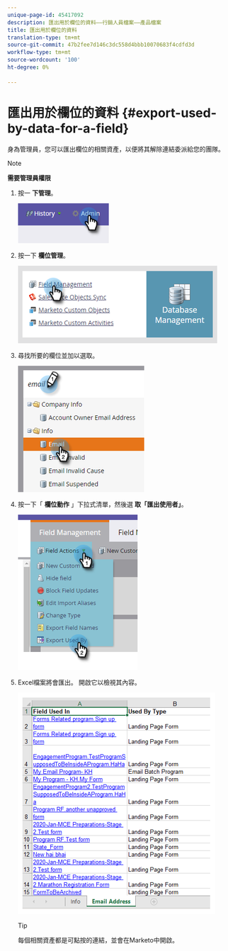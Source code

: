 ```yaml
---
unique-page-id: 45417092
description: 匯出用於欄位的資料——行銷人員檔案——產品檔案
title: 匯出用於欄位的資料
translation-type: tm+mt
source-git-commit: 47b2fee7d146c3dc558d4bbb10070683f4cdfd3d
workflow-type: tm+mt
source-wordcount: '100'
ht-degree: 0%

---
```



# 匯出用於欄位的資料 {#export-used-by-data-for-a-field}

身為管理員，您可以匯出欄位的相關資產，以便將其解除連結委派給您的團隊。

>[!NOTE]
>
>**需要管理員權限**

1. 按一 **下管理**。

   ![](assets/one.png)

1. 按一下 **欄位管理**。

   ![](assets/two-3.png)

1. 尋找所要的欄位並加以選取。

   ![](assets/three.png)

1. 按一下「 **欄位動作** 」下拉式清單，然後選 **取「匯出使用者」**。

   ![](assets/four.png)

1. Excel檔案將會匯出。 開啟它以檢視其內容。

   ![](assets/five-1.png)

   >[!TIP]
   >
   >每個相關資產都是可點按的連結，並會在Marketo中開啟。

